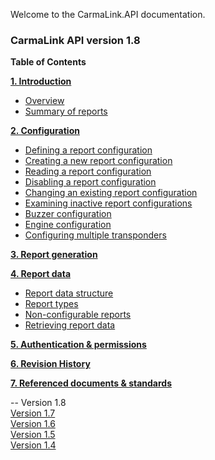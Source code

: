 Welcome to the CarmaLink.API documentation. 

<h3>CarmaLink API version 1.8</h3>  
<b>Table of Contents</b>  
  
**[1. Introduction](/introduction.md)**  
* [Overview](/introduction.md)  
* [Summary of reports](/summaryOfReports.md)  
  
**[2. Configuration](/2configuration.md)**  
* [Defining a report configuration](/definingReportConfig.md)  
* [Creating a new report configuration](/creatingNewReportConfig.md)  
* [Reading a report configuration](/readingReportConfig.md)  
* [Disabling a report configuration](/disablingReportConfig.md)  
* [Changing an existing report configuration](/changingExistingConfig.md)  
* [Examining inactive report configurations](/examiningInactive.md)  
* [Buzzer configuration](/buzzerConfig.md)  
* [Engine configuration](/engineConfig.md)  
* [Configuring multiple transponders](/configuringMult.md)  

**[3. Report generation](/3reportGeneration.md)**  

**[4. Report data](/4reportData.md)**    
* [Report data structure](/reportDataStructure.md)  
* [Report types](/reportTypes.md)  
* [Non-configurable reports](/nonConfigurable.md)  
* [Retrieving report data](/retrievingReportData.md)  

**[5. Authentication & permissions](/5authenticationPermissions.md)**  

**[6. Revision History](/6revisionHistory.md)**  

**[7. Referenced documents & standards](/7referencedDocStand.md)**  

--
Version 1.8  
<a href="https://github.com/CarmaSys/CarmaLinkAPI/tree/1.7">Version 1.7</a>  
<a href="https://github.com/CarmaSys/CarmaLinkAPI/tree/1.6">Version 1.6</a>  
<a href="https://github.com/CarmaSys/CarmaLinkAPI/tree/1.5">Version 1.5</a>  
<a href="https://github.com/CarmaSys/CarmaLinkAPI/tree/1.4">Version 1.4</a>  
